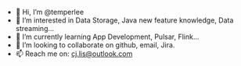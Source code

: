- 👋 Hi, I’m @temperlee
- 👀 I’m interested in Data Storage, Java new feature knowledge, Data streaming...
- 🌱 I’m currently learning App Development, Pulsar, Flink...
- 💞️ I’m looking to collaborate on github, email, Jira.
- 📫 Reach me on: cj.lis@outlook.com

<!---
temperlee/temperlee is a ✨ special ✨ repository because its `README.md` (this file) appears on your GitHub profile.
You can click the Preview link to take a look at your changes.
--->
